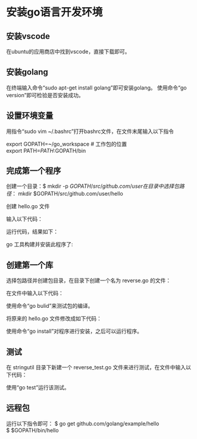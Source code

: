 # 安装go语言开发环境
## 安装vscode

在ubuntu的应用商店中找到vscode，直接下载即可。
![]()

## 安装golang

在终端输入命令“sudo apt-get install golang”即可安装golang。
使用命令“go version”即可检验是否安装成功。
![]()

## 设置环境变量

用指令“sudo vim ~/.bashrc”打开bashrc文件，在文件末尾输入以下指令

export GOPATH=~/go_workspace # 工作包的位置  
export PATH=$PATH:$GOPATH/bin

## 完成第一个程序

创建一个目录：$ mkdir -p $GOPATH/src/github.com/user  
在目录中选择包路径：$ mkdir $GOPATH/src/github.com/user/hello

创建 hello.go 文件
![]()

输入以下代码：
![]()

运行代码，结果如下：
![]()

go 工具构建并安装此程序了:
![]()

## 创建第一个库

选择包路径并创建包目录，在目录下创建一个名为 reverse.go 的文件：
![]()

在文件中输入以下代码：
![]()

使用命令“go bulid”来测试包的编译。

将原来的 hello.go 文件修改成如下代码：
![]()

使用命令“go install”对程序进行安装，之后可以运行程序。

## 测试

在 stringutil 目录下新建一个 reverse_test.go 文件来进行测试，在文件中输入以下代码：
![]()

使用“go test”运行该测试。

## 远程包

运行以下指令即可：
$ go get github.com/golang/example/hello  
$ $GOPATH/bin/hello
